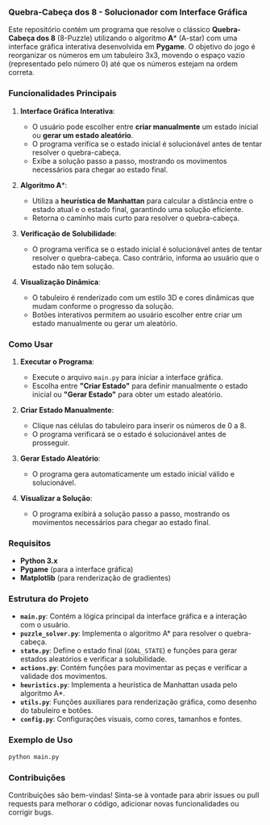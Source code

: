 ### Quebra-Cabeça dos 8 - Solucionador com Interface Gráfica

Este repositório contém um programa que resolve o clássico **Quebra-Cabeça dos 8** (8-Puzzle) utilizando o algoritmo **A*** (A-star) com uma interface gráfica interativa desenvolvida em **Pygame**. O objetivo do jogo é reorganizar os números em um tabuleiro 3x3, movendo o espaço vazio (representado pelo número 0) até que os números estejam na ordem correta.

### Funcionalidades Principais

1. **Interface Gráfica Interativa**:
   - O usuário pode escolher entre **criar manualmente** um estado inicial ou **gerar um estado aleatório**.
   - O programa verifica se o estado inicial é solucionável antes de tentar resolver o quebra-cabeça.
   - Exibe a solução passo a passo, mostrando os movimentos necessários para chegar ao estado final.

2. **Algoritmo A***:
   - Utiliza a **heurística de Manhattan** para calcular a distância entre o estado atual e o estado final, garantindo uma solução eficiente.
   - Retorna o caminho mais curto para resolver o quebra-cabeça.

3. **Verificação de Solubilidade**:
   - O programa verifica se o estado inicial é solucionável antes de tentar resolver o quebra-cabeça. Caso contrário, informa ao usuário que o estado não tem solução.

4. **Visualização Dinâmica**:
   - O tabuleiro é renderizado com um estilo 3D e cores dinâmicas que mudam conforme o progresso da solução.
   - Botões interativos permitem ao usuário escolher entre criar um estado manualmente ou gerar um aleatório.

### Como Usar

1. **Executar o Programa**:
   - Execute o arquivo `main.py` para iniciar a interface gráfica.
   - Escolha entre **"Criar Estado"** para definir manualmente o estado inicial ou **"Gerar Estado"** para obter um estado aleatório.

2. **Criar Estado Manualmente**:
   - Clique nas células do tabuleiro para inserir os números de 0 a 8.
   - O programa verificará se o estado é solucionável antes de prosseguir.

3. **Gerar Estado Aleatório**:
   - O programa gera automaticamente um estado inicial válido e solucionável.

4. **Visualizar a Solução**:
   - O programa exibirá a solução passo a passo, mostrando os movimentos necessários para chegar ao estado final.

### Requisitos

- **Python 3.x**
- **Pygame** (para a interface gráfica)
- **Matplotlib** (para renderização de gradientes)

### Estrutura do Projeto

- **`main.py`**: Contém a lógica principal da interface gráfica e a interação com o usuário.
- **`puzzle_solver.py`**: Implementa o algoritmo A* para resolver o quebra-cabeça.
- **`state.py`**: Define o estado final (`GOAL_STATE`) e funções para gerar estados aleatórios e verificar a solubilidade.
- **`actions.py`**: Contém funções para movimentar as peças e verificar a validade dos movimentos.
- **`heuristics.py`**: Implementa a heurística de Manhattan usada pelo algoritmo A*.
- **`utils.py`**: Funções auxiliares para renderização gráfica, como desenho do tabuleiro e botões.
- **`config.py`**: Configurações visuais, como cores, tamanhos e fontes.

### Exemplo de Uso

```bash
python main.py
```

### Contribuições

Contribuições são bem-vindas! Sinta-se à vontade para abrir issues ou pull requests para melhorar o código, adicionar novas funcionalidades ou corrigir bugs.

